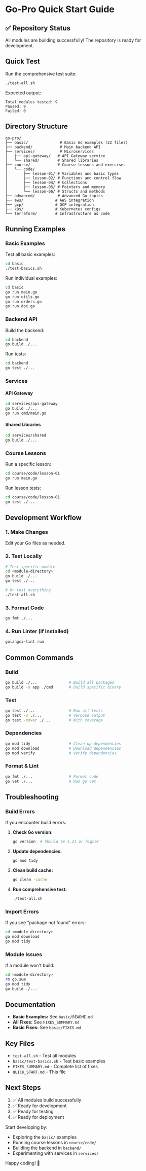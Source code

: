 # Go-Pro Quick Start Guide

## ✅ Repository Status

All modules are building successfully! The repository is ready for development.

## Quick Test

Run the comprehensive test suite:

```bash
./test-all.sh
```

Expected output:
```
Total modules tested: 9
Passed: 9
Failed: 0
```

## Directory Structure

```
go-pro/
├── basic/              # Basic Go examples (22 files)
├── backend/            # Main backend API
├── services/           # Microservices
│   ├── api-gateway/   # API Gateway service
│   └── shared/        # Shared libraries
├── course/            # Course lessons and exercises
│   └── code/
│       ├── lesson-01/ # Variables and basic types
│       ├── lesson-02/ # Functions and control flow
│       ├── lesson-04/ # Collections
│       ├── lesson-05/ # Pointers and memory
│       └── lesson-06/ # Structs and methods
├── advanced/          # Advanced Go topics
├── aws/              # AWS integration
├── gcp/              # GCP integration
├── k8s/              # Kubernetes configs
└── terraform/        # Infrastructure as code
```

## Running Examples

### Basic Examples

Test all basic examples:
```bash
cd basic
./test-basics.sh
```

Run individual examples:
```bash
cd basic
go run main.go
go run utils.go
go run orders.go
go run doc.go
```

### Backend API

Build the backend:
```bash
cd backend
go build ./...
```

Run tests:
```bash
cd backend
go test ./...
```

### Services

#### API Gateway
```bash
cd services/api-gateway
go build ./...
go run cmd/main.go
```

#### Shared Libraries
```bash
cd services/shared
go build ./...
```

### Course Lessons

Run a specific lesson:
```bash
cd course/code/lesson-01
go run main.go
```

Run lesson tests:
```bash
cd course/code/lesson-01
go test ./...
```

## Development Workflow

### 1. Make Changes
Edit your Go files as needed.

### 2. Test Locally
```bash
# Test specific module
cd <module-directory>
go build ./...
go test ./...

# Or test everything
./test-all.sh
```

### 3. Format Code
```bash
go fmt ./...
```

### 4. Run Linter (if installed)
```bash
golangci-lint run
```

## Common Commands

### Build
```bash
go build ./...              # Build all packages
go build -o app ./cmd       # Build specific binary
```

### Test
```bash
go test ./...               # Run all tests
go test -v ./...            # Verbose output
go test -cover ./...        # With coverage
```

### Dependencies
```bash
go mod tidy                 # Clean up dependencies
go mod download             # Download dependencies
go mod verify               # Verify dependencies
```

### Format & Lint
```bash
go fmt ./...                # Format code
go vet ./...                # Run go vet
```

## Troubleshooting

### Build Errors

If you encounter build errors:

1. **Check Go version:**
   ```bash
   go version  # Should be 1.21 or higher
   ```

2. **Update dependencies:**
   ```bash
   go mod tidy
   ```

3. **Clean build cache:**
   ```bash
   go clean -cache
   ```

4. **Run comprehensive test:**
   ```bash
   ./test-all.sh
   ```

### Import Errors

If you see "package not found" errors:

```bash
cd <module-directory>
go mod download
go mod tidy
```

### Module Issues

If a module won't build:

```bash
cd <module-directory>
rm go.sum
go mod tidy
go build ./...
```

## Documentation

- **Basic Examples:** See `basic/README.md`
- **All Fixes:** See `FIXES_SUMMARY.md`
- **Basic Fixes:** See `basic/FIXES.md`

## Key Files

- `test-all.sh` - Test all modules
- `basic/test-basics.sh` - Test basic examples
- `FIXES_SUMMARY.md` - Complete list of fixes
- `QUICK_START.md` - This file

## Next Steps

1. ✅ All modules build successfully
2. ✅ Ready for development
3. ✅ Ready for testing
4. ✅ Ready for deployment

Start developing by:
- Exploring the `basic/` examples
- Running course lessons in `course/code/`
- Building the backend in `backend/`
- Experimenting with services in `services/`

Happy coding! 🚀

